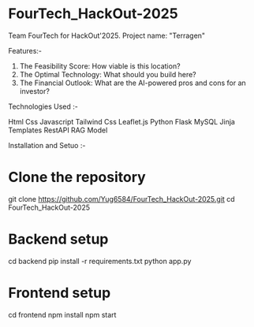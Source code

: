 # FourTech_HackOut-2025
Team FourTech for HackOut'2025. Project name: "Terragen"

Features:-

1. The Feasibility Score: How viable is this location?
2. The Optimal Technology: What should you build here?
3. The Financial Outlook: What are the AI-powered pros and cons for an investor?



Technologies Used :-

Html
Css
Javascript
Tailwind Css
Leaflet.js
Python
Flask
MySQL
Jinja Templates
RestAPI
RAG Model



Installation and Setuo :-

# Clone the repository
git clone https://github.com/Yug6584/FourTech_HackOut-2025.git
cd FourTech_HackOut-2025

# Backend setup
cd backend
pip install -r requirements.txt
python app.py

# Frontend setup
cd frontend
npm install
npm start

